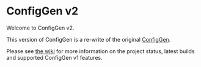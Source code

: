 # ConfigGen v2

Welcome to ConfigGen v2.

This version of ConfigGen is a re-write of the original [ConfigGen](https://configgen.codeplex.com/).

Please see [the wiki](https://github.com/inex-solutions/configgen/wiki) for more information on the project status, latest builds and supported ConfigGen v1 features.
